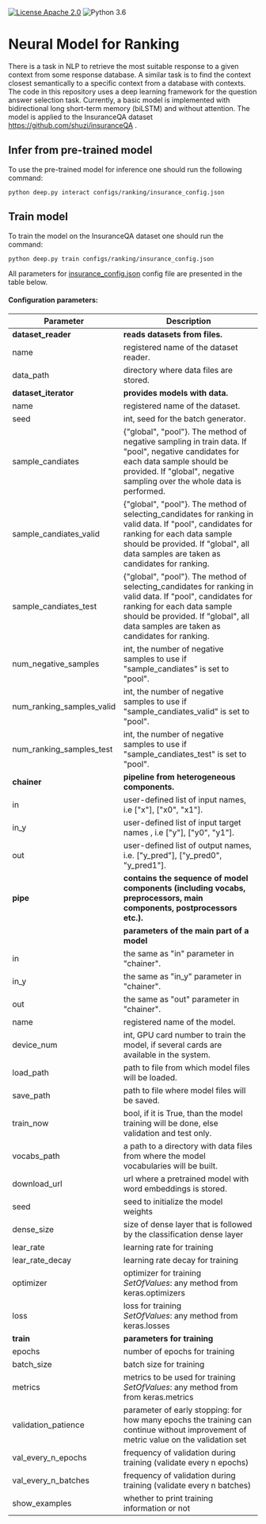 [![License Apache 2.0](https://img.shields.io/badge/license-Apache%202.0-blue.svg)](/LICENSE.txt)
![Python 3.6](https://img.shields.io/badge/python-3.6-green.svg)

# Neural Model for Ranking

There is a task in NLP to retrieve the most suitable response to a given
context from some response database. A similar task is to find
the context closest semantically to a specific context from a
database with contexts. The code in this repository uses a deep learning
framework for the question answer selection task. Currently, a basic
model is implemented with bidirectional long short-term memory 
(biLSTM) and without attention. The model is applied to the InsuranceQA dataset
 https://github.com/shuzi/insuranceQA .
  
## Infer from pre-trained model

To use the pre-trained model for inference one should run the following command:
```
python deep.py interact configs/ranking/insurance_config.json
```
## Train model

To train the model on the InsuranceQA dataset one should run the command:
```
python deep.py train configs/ranking/insurance_config.json
```
All parameters for [insurance_config.json](../../configs/ranking/insurance_config.json) config file are presented in the table below.

#### Configuration parameters:  

|   Parameter         |  Description                                                      | 
|---------------------|-------------------------------------------------------------------|
| **dataset_reader**  | **reads datasets from files.** |
|   name              | registered name of the dataset reader. |
|   data_path         | directory where data files are stored. | 
| **dataset_iterator** | **provides models with data.** |
|   name              | registered name of the dataset. | 
|   seed              | int, seed for the batch generator. |
|   sample_candiates  | {"global", "pool"}. The method of negative sampling in train data. If "pool", negative candidates for each data sample should be provided. If "global", negative sampling over the whole data is performed.|
|   sample_candiates_valid  | {"global", "pool"}. The method of selecting_candidates for ranking in valid data. If "pool", candidates for ranking for each data sample should be provided. If "global",  all data samples are taken as candidates for ranking.|
|   sample_candiates_test  | {"global", "pool"}. The method of selecting_candidates for ranking in valid data. If "pool", candidates for ranking for each data sample should be provided. If "global",  all data samples are taken as candidates for ranking.|
| num_negative_samples | int, the number of negative samples to use if "sample_candiates" is set to "pool". | 
| num_ranking_samples_valid |  int, the number of negative samples to use if "sample_candiates_valid" is set to "pool". |
| num_ranking_samples_test |  int, the number of negative samples to use if "sample_candiates_test" is set to "pool".  |
 **chainer**         | **pipeline from heterogeneous components.**     |
| in                  | user-defined list of input names, i.e ["x"], ["x0", "x1"]. |
| in_y                | user-defined list of input target names , i.e ["y"], ["y0", "y1"]. |
| out                 | user-defined list of output names, i.e. ["y_pred"], ["y_pred0", "y_pred1"]. |
| **pipe**            | **contains the sequence of model components (including vocabs, preprocessors, main components, postprocessors etc.).**|
|                     | **parameters of the main part of a model** |
| in                  | the same as "in" parameter in "chainer". |
| in_y                | the same as "in_y" parameter in "chainer". |
| out                 | the same as "out" parameter in "chainer". |
| name                | registered name of the model.  | 
| device_num | int, GPU card number to train the model, if several cards are available in the system. |
| load_path           | path to file from which model files will be loaded.    |
| save_path           | path to file where model files will be saved.   |
| train_now | bool, if it is True, than the model training will be done, else validation and test only.
| vocabs_path | a path to a directory with data files from where the model vocabularies will be built. |
| download_url | url where a pretrained model with word embeddings is stored.|
| seed | seed to initialize the model weights |
| dense_size          | size of dense layer that is followed by the classification dense layer    | 
| lear_rate           | learning rate for training    | 
| lear_rate_decay     | learning rate decay for training          | 
| optimizer           | optimizer for training    <br />*SetOfValues*: any method from keras.optimizers                         |
| loss                | loss for training       <br />*SetOfValues*: any method from keras.losses                             |
| **train**           | **parameters for training** |
| epochs              | number of epochs for training    |
| batch_size          | batch size for training    |
| metrics             | metrics to be used for training  <br />*SetOfValues*: any method from from keras.metrics         | 
| validation_patience | parameter of early stopping: for how many epochs the training can continue without improvement of metric value on the validation set           | 
| val_every_n_epochs  | frequency of validation during training (validate every n epochs)       | 
| val_every_n_batches | frequency of validation during training (validate every n batches)      | 
| show_examples       | whether to print training information or not        | 
